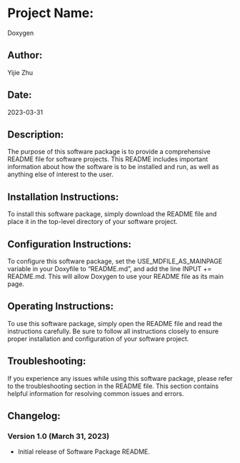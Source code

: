 # Project Name: 

Doxygen

## Author: 

Yijie Zhu

## Date: 

2023-03-31

## Description: 

The purpose of this software package is to provide a comprehensive README file for software projects. This README includes important information about how the software is to be installed and run, as well as anything else of interest to the user. 

## Installation Instructions: 

To install this software package, simply download the README file and place it in the top-level directory of your software project.

## Configuration Instructions: 

To configure this software package, set the USE_MDFILE_AS_MAINPAGE variable in your Doxyfile to “README.md”, and add the line INPUT += README.md. This will allow Doxygen to use your README file as its main page.

## Operating Instructions: 

To use this software package, simply open the README file and read the instructions carefully. Be sure to follow all instructions closely to ensure proper installation and configuration of your software project.

## Troubleshooting: 

If you experience any issues while using this software package, please refer to the troubleshooting section in the README file. This section contains helpful information for resolving common issues and errors.

## Changelog:

### Version 1.0 (March 31, 2023)

- Initial release of Software Package README.
